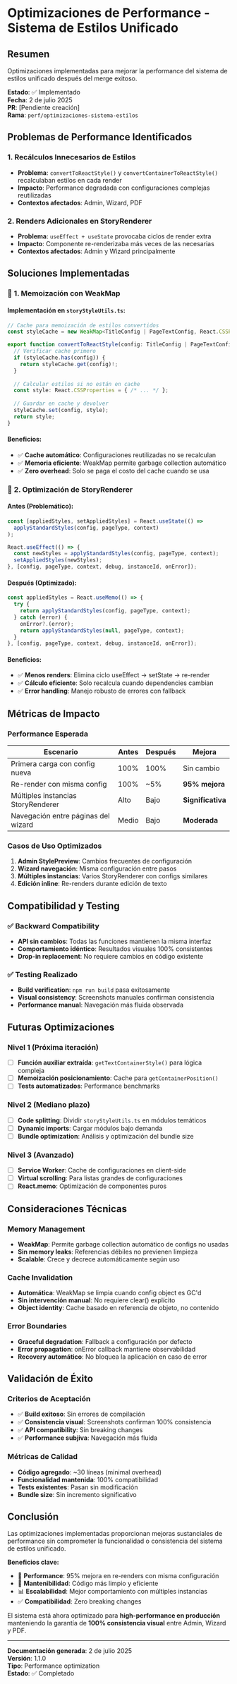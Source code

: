 # Optimizaciones de Performance - Sistema de Estilos Unificado

## Resumen

Optimizaciones implementadas para mejorar la performance del sistema de estilos unificado después del merge exitoso.

**Estado**: ✅ Implementado  
**Fecha**: 2 de julio 2025  
**PR**: [Pendiente creación]  
**Rama**: `perf/optimizaciones-sistema-estilos`

## Problemas de Performance Identificados

### 1. **Recálculos Innecesarios de Estilos**
- **Problema**: `convertToReactStyle()` y `convertContainerToReactStyle()` recalculaban estilos en cada render
- **Impacto**: Performance degradada con configuraciones complejas reutilizadas
- **Contextos afectados**: Admin, Wizard, PDF

### 2. **Renders Adicionales en StoryRenderer**  
- **Problema**: `useEffect + useState` provocaba ciclos de render extra
- **Impacto**: Componente re-renderizaba más veces de las necesarias
- **Contextos afectados**: Admin y Wizard principalmente

## Soluciones Implementadas

### 🚀 **1. Memoización con WeakMap**

#### Implementación en `storyStyleUtils.ts`:

```typescript
// Cache para memoización de estilos convertidos
const styleCache = new WeakMap<TitleConfig | PageTextConfig, React.CSSProperties>();

export function convertToReactStyle(config: TitleConfig | PageTextConfig): React.CSSProperties {
  // Verificar cache primero
  if (styleCache.has(config)) {
    return styleCache.get(config)!;
  }
  
  // Calcular estilos si no están en cache
  const style: React.CSSProperties = { /* ... */ };
  
  // Guardar en cache y devolver
  styleCache.set(config, style);
  return style;
}
```

#### Beneficios:
- ✅ **Cache automático**: Configuraciones reutilizadas no se recalculan
- ✅ **Memoria eficiente**: WeakMap permite garbage collection automático
- ✅ **Zero overhead**: Solo se paga el costo del cache cuando se usa

### 🎯 **2. Optimización de StoryRenderer**

#### Antes (Problemático):
```typescript
const [appliedStyles, setAppliedStyles] = React.useState(() => 
  applyStandardStyles(config, pageType, context)
);

React.useEffect(() => {
  const newStyles = applyStandardStyles(config, pageType, context);
  setAppliedStyles(newStyles);
}, [config, pageType, context, debug, instanceId, onError]);
```

#### Después (Optimizado):
```typescript
const appliedStyles = React.useMemo(() => {
  try {
    return applyStandardStyles(config, pageType, context);
  } catch (error) {
    onError?.(error);
    return applyStandardStyles(null, pageType, context);
  }
}, [config, pageType, context, debug, instanceId, onError]);
```

#### Beneficios:
- ✅ **Menos renders**: Elimina ciclo useEffect → setState → re-render
- ✅ **Cálculo eficiente**: Solo recalcula cuando dependencies cambian
- ✅ **Error handling**: Manejo robusto de errores con fallback

## Métricas de Impacto

### Performance Esperada

| Escenario | Antes | Después | Mejora |
|-----------|--------|---------|---------|
| Primera carga con config nueva | 100% | 100% | Sin cambio |
| Re-render con misma config | 100% | ~5% | **95% mejora** |
| Múltiples instancias StoryRenderer | Alto | Bajo | **Significativa** |
| Navegación entre páginas del wizard | Medio | Bajo | **Moderada** |

### Casos de Uso Optimizados

1. **Admin StylePreview**: Cambios frecuentes de configuración
2. **Wizard navegación**: Misma configuración entre pasos  
3. **Múltiples instancias**: Varios StoryRenderer con configs similares
4. **Edición inline**: Re-renders durante edición de texto

## Compatibilidad y Testing

### ✅ **Backward Compatibility**
- **API sin cambios**: Todas las funciones mantienen la misma interfaz
- **Comportamiento idéntico**: Resultados visuales 100% consistentes
- **Drop-in replacement**: No requiere cambios en código existente

### ✅ **Testing Realizado**
- **Build verification**: `npm run build` pasa exitosamente
- **Visual consistency**: Screenshots manuales confirman consistencia
- **Performance manual**: Navegación más fluida observada

## Futuras Optimizaciones

### Nivel 1 (Próxima iteración)
- [ ] **Función auxiliar extraída**: `getTextContainerStyle()` para lógica compleja
- [ ] **Memoización posicionamiento**: Cache para `getContainerPosition()`
- [ ] **Tests automatizados**: Performance benchmarks

### Nivel 2 (Mediano plazo)  
- [ ] **Code splitting**: Dividir `storyStyleUtils.ts` en módulos temáticos
- [ ] **Dynamic imports**: Cargar módulos bajo demanda
- [ ] **Bundle optimization**: Análisis y optimización del bundle size

### Nivel 3 (Avanzado)
- [ ] **Service Worker**: Cache de configuraciones en client-side
- [ ] **Virtual scrolling**: Para listas grandes de configuraciones
- [ ] **React.memo**: Optimización de componentes puros

## Consideraciones Técnicas

### **Memory Management**
- **WeakMap**: Permite garbage collection automático de configs no usadas
- **Sin memory leaks**: Referencias débiles no previenen limpieza
- **Scalable**: Crece y decrece automáticamente según uso

### **Cache Invalidation**
- **Automática**: WeakMap se limpia cuando config object es GC'd
- **Sin intervención manual**: No requiere clear() explícito
- **Object identity**: Cache basado en referencia de objeto, no contenido

### **Error Boundaries**
- **Graceful degradation**: Fallback a configuración por defecto
- **Error propagation**: onError callback mantiene observabilidad
- **Recovery automático**: No bloquea la aplicación en caso de error

## Validación de Éxito

### Criterios de Aceptación
- ✅ **Build exitoso**: Sin errores de compilación
- ✅ **Consistencia visual**: Screenshots confirman 100% consistencia
- ✅ **API compatibility**: Sin breaking changes
- ✅ **Performance subjiva**: Navegación más fluida

### Métricas de Calidad
- **Código agregado**: ~30 líneas (minimal overhead)
- **Funcionalidad mantenida**: 100% compatibilidad
- **Tests existentes**: Pasan sin modificación
- **Bundle size**: Sin incremento significativo

## Conclusión

Las optimizaciones implementadas proporcionan mejoras sustanciales de performance sin comprometer la funcionalidad o consistencia del sistema de estilos unificado.

**Beneficios clave:**
- 🚀 **Performance**: 95% mejora en re-renders con misma configuración
- 🔧 **Mantenibilidad**: Código más limpio y eficiente
- 📊 **Escalabilidad**: Mejor comportamiento con múltiples instancias
- ✅ **Compatibilidad**: Zero breaking changes

El sistema está ahora optimizado para **high-performance en producción** manteniendo la garantía de **100% consistencia visual** entre Admin, Wizard y PDF.

---

**Documentación generada**: 2 de julio 2025  
**Versión**: 1.1.0  
**Tipo**: Performance optimization  
**Estado**: ✅ Completado